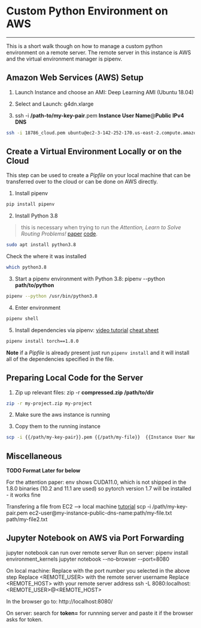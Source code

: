 # Custom Python Environment on AWS 
--------------------------------------------------------------------------

This is a short walk though  on how to manage a custom python environment on a remote server. The remote server in this instance is AWS and the virtual environment manager is pipenv. 

## Amazon Web Services (AWS) Setup 

1. Launch Instance and choose an AMI: Deep Learning AMI (Ubuntu 18.04)

 2. Select and Launch: g4dn.xlarge

 3. ssh -i **/path-to/my-key-pair**.pem **Instance User Name**@**Public IPv4 DNS**
 ```bash
 ssh -i 18786_cloud.pem ubuntu@ec2-3-142-252-170.us-east-2.compute.amazonaws.com
 ```

## Create a Virtual Environment Locally or on the Cloud

This step can be used to create a *Pipfile* on your local machine that can be transferred over to the cloud or can be done on AWS directly. 

1. Install pipenv 
```bash
pip install pipenv 
```

2. Install Python 3.8 
> this is necessary when trying to run the *Attention, Learn to Solve Routing Problems!* [paper](https://arxiv.org/pdf/1803.08475.pdf) [code](https://github.com/wouterkool/attention-learn-to-route). 
```bash
sudo apt install python3.8
```
Check the where it was installed
```bash
which python3.8
```

3. Start a pipenv environment with Python 3.8: pipenv --python **path/to/python**
```bash
pipenv --python /usr/bin/python3.8
```

4. Enter environment
```bash
pipenv shell
```

5. Install dependencies via pipenv: [video tutorial](https://www.youtube.com/watch?v=6Qmnh5C4Pmo) [cheat sheet](https://gist.github.com/bradtraversy/c70a93d6536ed63786c434707b898d55)
```bash
pipenv install torch==1.8.0
```
**Note** if a *Pipfile* is already present just run `pipenv install` and it will install all of the dependencies specified in the file.
	
## Preparing Local Code for the Server 

1.  Zip up relevant files: zip -r **compressed.zip** **/path/to/dir**
```bash
zip -r my-project.zip my-project
``` 
2. Make sure the aws instance is running 

3. Copy them to  the running instance
 ```bash
scp -i {{/path/my-key-pair}}.pem {{/path/my-file}}  {{Instance User Name}}@{{Public IPv4 DNS}}:{{path/}}
```



## Miscellaneous 

**TODO Format Later for below**

For the attention paper: 
 env shows CUDA11.0, which is not shipped in the 1.8.0 binaries (10.2 and 11.1 are used)
 so pytorch version 1.7 will be installed - it works fine 
 
Transfering a file from EC2 --> local machine [tutorial](https://docs.aws.amazon.com/AWSEC2/latest/UserGuide/AccessingInstancesLinux.html)
scp -i /path/my-key-pair.pem ec2-user@my-instance-public-dns-name:path/my-file.txt path/my-file2.txt
 
 ## Jupyter Notebook on AWS via Port Forwarding 
 
jupyter notebook can run over remote server
Run on server:
pipenv install environment_kernels
jupyter notebook --no-browser --port=8080

On local machine:
Replace <PORT> with the port number you selected in the above step
Replace <REMOTE_USER> with the remote server username
Replace <REMOTE_HOST> with your remote server address
ssh -L 8080:localhost:<PORT> <REMOTE_USER>@<REMOTE_HOST>

In the browser go to:
http://localhost:8080/

On server:
search for **token=** for runnning server and paste it if the browser asks for token. 

